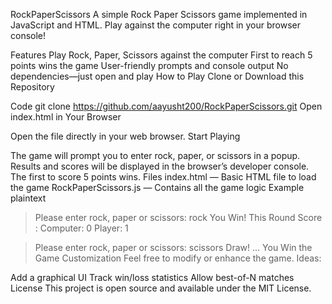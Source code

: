RockPaperScissors
A simple Rock Paper Scissors game implemented in JavaScript and HTML. Play against the computer right in your browser console!

Features
Play Rock, Paper, Scissors against the computer
First to reach 5 points wins the game
User-friendly prompts and console output
No dependencies—just open and play
How to Play
Clone or Download this Repository

Code
git clone https://github.com/aayusht200/RockPaperScissors.git
Open index.html in Your Browser

Open the file directly in your web browser.
Start Playing

The game will prompt you to enter rock, paper, or scissors in a popup.
Results and scores will be displayed in the browser’s developer console.
The first to score 5 points wins.
Files
index.html — Basic HTML file to load the game
RockPaperScissors.js — Contains all the game logic
Example
plaintext
> Please enter rock, paper or scissors:
rock
You Win! This Round Score : Computer: 0 Player: 1

> Please enter rock, paper or scissors:
scissors
Draw!
...
You Win the Game
Customization
Feel free to modify or enhance the game. Ideas:

Add a graphical UI
Track win/loss statistics
Allow best-of-N matches
License
This project is open source and available under the MIT License.


